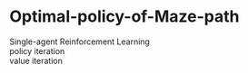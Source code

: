 # Optimal-policy-of-Maze-path
Single-agent Reinforcement Learning  
policy iteration  
value iteration  
